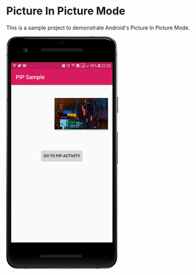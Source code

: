 # Picture In Picture Mode

This is a sample project to demonstrate Android's Picture In Picture Mode.

![Alt text](screenshots\device-2020-12-28-225416.png "Optional Title")